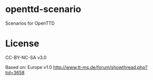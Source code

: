 # openttd-scenario
Scenarios for OpenTTD

# License
CC-BY-NC-SA v3.0

Based on: Europe v1.0
http://www.tt-ms.de/forum/showthread.php?tid=3658

